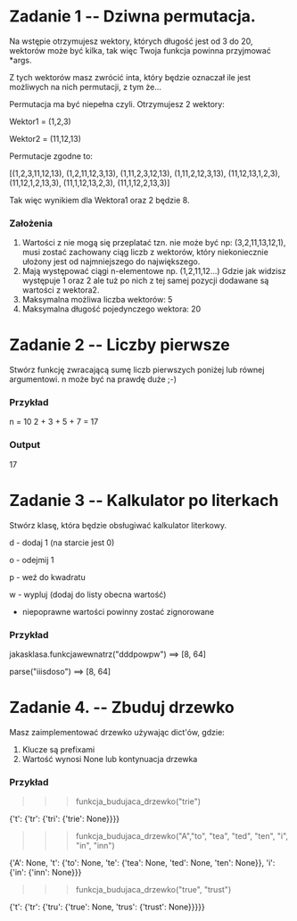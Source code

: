 # Zadanie 1 -- Dziwna permutacja.
Na wstępie otrzymujesz wektory, których długość jest od 3 do 20, wektorów może być kilka, tak więc Twoja funkcja powinna przyjmować *args.

Z tych wektorów masz zwrócić inta, który będzie oznaczał ile jest możliwych na nich permutacji, z tym że...

Permutacja ma być niepełna czyli. Otrzymujesz 2 wektory:

Wektor1 = (1,2,3)

Wektor2 = (11,12,13)

Permutacje zgodne to:

[(1,2,3,11,12,13), (1,2,11,12,3,13), (1,11,2,3,12,13), (1,11,2,12,3,13), (11,12,13,1,2,3), (11,12,1,2,13,3), (11,1,12,13,2,3), (11,1,12,2,13,3)]

Tak więc wynikiem dla Wektora1 oraz 2 będzie 8.

### Założenia
1. Wartości z nie mogą się przeplatać tzn. nie może być np: (3,2,11,13,12,1), musi zostać zachowany ciąg liczb z wektorów, który niekoniecznie ułożony jest od najmniejszego do największego.
2. Mają występować ciągi n-elementowe np. (1,2,11,12...) Gdzie jak widzisz występuje 1 oraz 2 ale tuż po nich z tej samej pozycji dodawane są wartości z wektora2.
3. Maksymalna możliwa liczba wektorów: 5
4. Maksymalna długość pojedynczego wektora: 20

# Zadanie 2 -- Liczby pierwsze
Stwórz funkcję zwracającą sumę liczb pierwszych poniżej lub równej argumentowi. n może być na prawdę duże ;-)

### Przykład
n = 10
2 + 3 + 5 + 7 = 17
### Output
17

# Zadanie 3 -- Kalkulator po literkach
Stwórz klasę, która będzie obsługiwać kalkulator literkowy.

d - dodaj 1 (na starcie jest 0)

o - odejmij 1

p - weź do kwadratu

w - wypluj (dodaj do listy obecna wartość)

* niepoprawne wartości powinny zostać zignorowane

### Przykład
jakasklasa.funkcjawewnatrz("dddpowpw") ==> [8, 64]

parse("iiisdoso")  ==>  [8, 64]

# Zadanie 4. -- Zbuduj drzewko
Masz zaimplementować drzewko używając dict'ów, gdzie:
1. Klucze są prefixami
2. Wartość wynosi None lub kontynuacja drzewka

### Przykład
>>> funkcja_budujaca_drzewko("trie")

{'t': {'tr': {'tri': {'trie': None}}}}

>>> funkcja_budujaca_drzewko("A","to", "tea", "ted", "ten", "i", "in", "inn")

{'A': None, 't': {'to': None, 'te': {'tea': None, 'ted': None, 'ten': None}}, 'i': {'in': {'inn': None}}}

>>> funkcja_budujaca_drzewko("true", "trust")

{'t': {'tr': {'tru': {'true': None, 'trus': {'trust': None}}}}}

